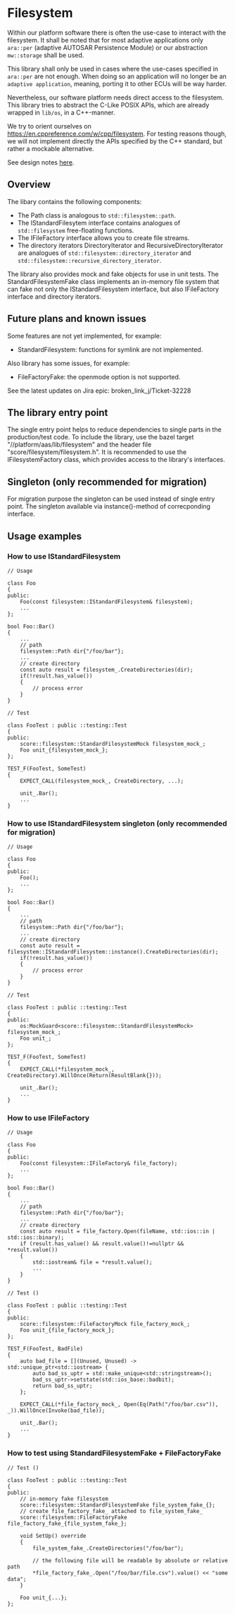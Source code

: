 # Filesystem

Within our platform software there is often the use-case to interact with the filesystem. It shall be noted that for
most adaptive applications only `ara::per` (adaptive AUTOSAR Persistence Module) or our abstraction `mw::storage` shall
be used.

This library shall only be used in cases where the use-cases specified in `ara::per` are not enough. When doing so an
application will no longer be an `adaptive application`, meaning, porting it to other ECUs will be way harder.

Nevertheless, our software platform needs direct access to the filesystem. This library tries to abstract the C-Like
POSIX APIs, which are already wrapped in `lib/os`, in a C++-manner.

We try to orient ourselves on https://en.cppreference.com/w/cpp/filesystem. For testing reasons though, we will not
implement directly the APIs specified by the C++ standard, but rather a mockable alternative.

See design notes [here](./design/README.md).

## Overview

The libary contains the following components:
- The Path class is analogous to `std::filesystem::path`.
- The IStandardFilesytem interface contains analogues of `std::filesystem` free-floating functions.
- The IFileFactory interface allows you to create file streams.
- The directory iterators DirectoryIterator and RecursiveDirectoryIterator are analogues of `std::filesystem::directory_iterator` and `std::filesystem::recursive_directory_iterator`.

The library also provides mock and fake objects for use in unit tests.
The StandardFilesystemFake class implements an in-memory file system that can fake not only the IStandardFilesystem interface,
but also IFileFactory interface and directory iterators.

## Future plans and known issues

Some features are not yet implemented, for example:
- StandardFilesystem: functions for symlink are not implemented.

Also library has some issues, for example:
- FileFactoryFake: the openmode option is not supported.

See the latest updates on Jira epic: broken_link_j/Ticket-32228

## The library entry point

The single entry point helps to reduce dependencies to single parts in the production/test code.
To include the library, use the bazel target "//platform/aas/lib/filesystem"
and the header file "score/filesystem/filesystem.h".
It is recommended to use the IFilesystemFactory class, which provides access to the library's interfaces.

## Singleton (only recommended for migration)

For migration purpose the singleton can be used instead of single entry point.
The singleton available via instance()-method of correcponding interface.

## Usage examples

### How to use IStandardFilesystem

```
// Usage

class Foo
{
public:
    Foo(const filesystem::IStandardFilesystem& filesystem);
    ...
};

bool Foo::Bar()
{
    ...
    // path
    filesystem::Path dir{"/foo/bar"};
    ...
    // create directory
    const auto result = filesystem_.CreateDirectories(dir);
    if(!result.has_value())
    {
        // process error
    }
}

// Test

class FooTest : public ::testing::Test
{
public:
    score::filesystem::StandardFilesystemMock filesystem_mock_;
    Foo unit_{filesystem_mock_};
};

TEST_F(FooTest, SomeTest)
{
    EXPECT_CALL(filesystem_mock_, CreateDirectory, ...);

    unit_.Bar();
    ...
}
```


### How to use IStandardFilesystem singleton (only recommended for migration)

```
// Usage

class Foo
{
public:
    Foo();
    ...
};

bool Foo::Bar()
{
    ...
    // path
    filesystem::Path dir{"/foo/bar"};
    ...
    // create directory
    const auto result = filesystem::IStandardFilesystem::instance().CreateDirectories(dir);
    if(!result.has_value())
    {
        // process error
    }
}

// Test

class FooTest : public ::testing::Test
{
public:
    os:MockGuard<score::filesystem::StandardFilesystemMock> filesystem_mock_;
    Foo unit_;
};

TEST_F(FooTest, SomeTest)
{
    EXPECT_CALL(*filesystem_mock_, CreateDirectory).WillOnce(Return(ResultBlank{}));

    unit_.Bar();
    ...
}
```

### How to use IFileFactory

```
// Usage

class Foo
{
public:
    Foo(const filesystem::IFileFactory& file_factory);
    ...
};

bool Foo::Bar()
{
    ...
    // path
    filesystem::Path dir{"/foo/bar"};
    ...
    // create directory
    const auto result = file_factory.Open(fileName, std::ios::in | std::ios::binary);
    if (result.has_value() && result.value()!=nullptr && *result.value())
    {
        std::iostream& file = *result.value();
        ...
    }
}

// Test ()

class FooTest : public ::testing::Test
{
public:
    score::filesystem::FileFactoryMock file_factory_mock_;
    Foo unit_{file_factory_mock_};
};

TEST_F(FooTest, BadFile)
{
    auto bad_file = [](Unused, Unused) -> std::unique_ptr<std::iostream> {
        auto bad_ss_uptr = std::make_unique<std::stringstream>();
        bad_ss_uptr->setstate(std::ios_base::badbit);
        return bad_ss_uptr;
    };

    EXPECT_CALL(*file_factory_mock_, Open(Eq(Path("/foo/bar.csv")), _)).WillOnce(Invoke(bad_file));

    unit_.Bar();
    ...
}
```

### How to test using StandardFilesystemFake + FileFactoryFake

```
// Test ()

class FooTest : public ::testing::Test
{
public:
    // in-memory fake filesystem
    score::filesystem::StandardFilesystemFake file_system_fake_{};
    // create file_factory_fake_ attached to file_system_fake_
    score::filesystem::FileFactoryFake file_factory_fake_{file_system_fake_};

    void SetUp() override
    {
        file_system_fake_.CreateDirectories("/foo/bar");

        // the following file will be readable by absolute or relative path
        *file_factory_fake_.Open("/foo/bar/file.csv").value() << "some data";
    }

    Foo unit_{...};
};
```
